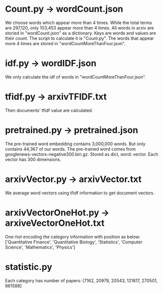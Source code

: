 Count.py -> wordCount.json
==========================
We choose words which appear more than 4 times. While the total terms are 297,120, only 103,453 appear more than 4 times.
All words in arxiv are storied in "wordCount.json" as a dictionary. Keys are words and values are their count. The script to calculate it is "Count.py".
The words that appear more 4 times are stored in "wordCountMoreThanFour.json".

idf.py -> wordIDF.json
======================
We only calculate the idf of words in "wordCountMoreThanFour.json".

tfidf.py -> arxivTFIDF.txt
==========================
Then documents' tfidf value are calculated.

pretrained.py -> pretrained.json
================================
The pre-trained word embedding contains 3,000,000 words. But only contains 44,367 of our words. The pre-trained word comes from googlenews-vectors-negative300.bin.gz.
Stored as dict, word: vector. Each vector has 300 dimensions.

arxivVector.py -> arxivVector.txt
=================================
We average word vectors using tfidf information to get document vectors.

arxivVectorOneHot.py -> arxiveVectorOneHot.txt
==============================================
One-hot encoding the category information with position as below: 
['Quantitative Finance', 'Quantitative Biology', 'Statistics', 'Computer Science', 'Mathematics', 'Physics']

statistic.py
============
Each category has number of papers:
[7162, 20979, 20543, 121817, 270501, 861588]
